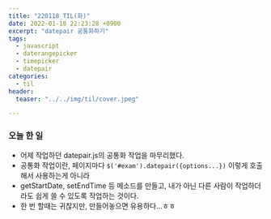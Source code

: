 ```yaml
---
title: "220118_TIL(화)"
date: 2022-01-18 22:23:28 +0900
excerpt: "datepair 공통화하기"
tags:
  - javascript
  - daterangepicker
  - timepicker
  - datepair
categories:
  - til
header:
  teaser: "../../img/til/cover.jpeg"

---
```


### 오늘 한 일

- 어제 작업하던 datepair.js의 공통화 작업을 마무리했다.
- 공통화 작업이란, 페이지마다 `$('#exam').datepair({options...})` 이렇게 호출해서 사용하는게 아니라
- getStartDate, setEndTime 등 메소드를 만들고, 내가 아닌 다른 사람이 작업하더라도 쉽게 쓸 수 있도록 작업하는 것이다.
- 한 번 할때는 귀찮지만, 만들어놓으면 유용하다...ㅎㅎ
